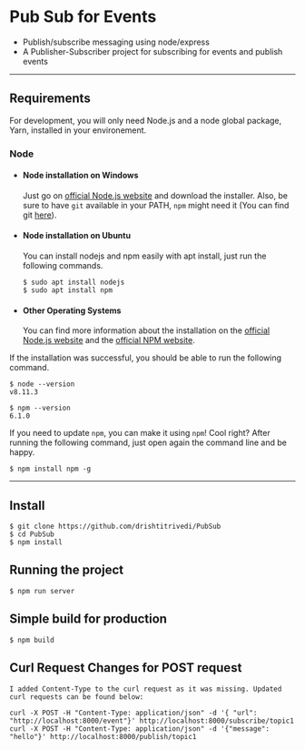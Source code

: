 
# Pub Sub for Events
* Publish/subscribe messaging using node/express
* A Publisher-Subscriber project for subscribing for events and publish events

---
## Requirements

For development, you will only need Node.js and a node global package, Yarn, installed in your environement.

### Node
- #### Node installation on Windows

  Just go on [official Node.js website](https://nodejs.org/) and download the installer.
Also, be sure to have `git` available in your PATH, `npm` might need it (You can find git [here](https://git-scm.com/)).

- #### Node installation on Ubuntu

  You can install nodejs and npm easily with apt install, just run the following commands.

      $ sudo apt install nodejs
      $ sudo apt install npm

- #### Other Operating Systems
  You can find more information about the installation on the [official Node.js website](https://nodejs.org/) and the [official NPM website](https://npmjs.org/).

If the installation was successful, you should be able to run the following command.

    $ node --version
    v8.11.3

    $ npm --version
    6.1.0

If you need to update `npm`, you can make it using `npm`! Cool right? After running the following command, just open again the command line and be happy.

    $ npm install npm -g
---

## Install

    $ git clone https://github.com/drishtitrivedi/PubSub
    $ cd PubSub
    $ npm install


## Running the project

    $ npm run server

## Simple build for production

    $ npm build
    
## Curl Request Changes for POST request
    I added Content-Type to the curl request as it was missing. Updated curl requests can be found below:
    
    curl -X POST -H "Content-Type: application/json" -d '{ "url": "http://localhost:8000/event"}' http://localhost:8000/subscribe/topic1
    curl -X POST -H "Content-Type: application/json" -d '{"message": "hello"}' http://localhost:8000/publish/topic1
